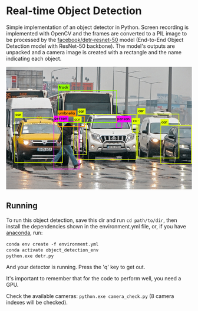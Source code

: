 # Real-time Object Detection

Simple implementation of an object detector in Python. Screen recording is implemented with OpenCV and the frames are converted to a PIL image to be processed by the [facebook/detr-resnet-50](https://huggingface.co/facebook/detr-resnet-50) model (End-to-End Object Detection model with ResNet-50 backbone). The model's outputs are unpacked and a camera image is created with a rectangle and the name indicating each object.

![Example](example.png)


## Running
To run this object detection, save this dir and run `cd path/to/dir`, then install the dependencies shown in the environment.yml file, or, if you have [anaconda](https://www.anaconda.com), run:

```
conda env create -f environment.yml
conda activate object_detection_env
python.exe detr.py
```

And your detector is running. Press the 'q' key to get out.

It's important to remember that for the code to perform well, you need a GPU.

Check the available cameras: `python.exe camera_check.py` (8 camera indexes will be checked).

